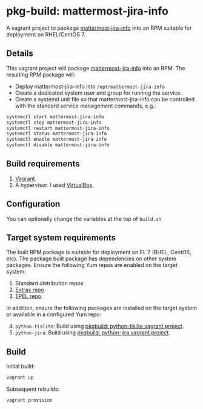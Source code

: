 # pkg-build: mattermost-jira-info
A vagrant project to package
[mattermost-jira-info](https://github.com/woutervb/mattermost-jira-info) into an
RPM suitable for deployment on RHEL/CentOS 7.

## Details
This vagrant project will package
[mattermost-jira-info](https://github.com/woutervb/mattermost-jira-info) into an
RPM.  The resulting RPM package will:

  - Deploy mattermost-jira-info into `/opt/mattermost-jira-info`
  - Create a dedicated system user and group for running the service.
  - Create a systemd unit file so that mattermost-jira-info can be controlled with the standard
    service management commands, e.g.:

```bash
systemctl start mattermost-jira-info
systemctl stop mattermost-jira-info
systemctl restart mattermost-jira-info
systemctl status mattermost-jira-info
systemctl enable mattermost-jira-info
systemctl disable mattermost-jira-info
```

## Build requirements

1. [Vagrant](https://www.vagrantup.com/).
2. A hypervisor. I used [VirtualBox](https://www.virtualbox.org/).

## Configuration
You can optionally change the variables at the top of `build.sh`
 
## Target system requirements
The built RPM package is suitable for deployment on EL 7 (RHEL, CentOS, etc).
The package built package has dependencies on other system packages.  Ensure the
following Yum repos are enabled on the target system:

1. Standard distribution repos
2. [Extras repo](https://wiki.centos.org/AdditionalResources/Repositories)
3. [EPEL repo](https://fedoraproject.org/wiki/EPEL).

In addition, ensure the following packages are installed on the target system
or available in a configured Yum repo:

4. `python-tlslite`: Build using
[pkgbuild: python-tlslite vagrant project](https://github.com/liger1978/pkg-build/tree/master/python-tlslite).
5. `python-jira`: Build using
[pkgbuild: python-jira vagrant project](https://github.com/liger1978/pkg-build/tree/master/python-jira).

## Build

Initial build:

```bash
vagrant up
```
Subsequent rebuilds:

```bash
vagrant provision
```
